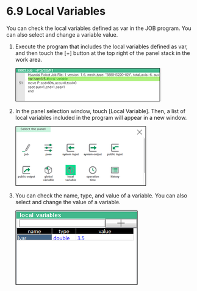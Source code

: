 # 6.9 Local Variables

You can check the local variables defined as var in the JOB program. You can also select and change a variable value.

1.	Execute the program that includes the local variables defined as var, and then touch the \[+\] button at the top right of the panel stack in the work area.

    ![](../_assets/tp630/pane-prog-lvar_eng.png)

2.	In the panel selection window, touch \[Local Variable\]. Then, a list of local variables included in the program will appear in a new window.

    ![](../_assets/tp630/pane-lvar_eng.png)

3.	You can check the name, type, and value of a variable. You can also select and change the value of a variable.

    ![](../_assets/tp630/pane-lvar-mon_eng.png)



